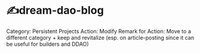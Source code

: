 # ✍dream-dao-blog

Category: Persistent Projects
Action: Modify
Remark for Action: Move to a different category + keep and revitalize (esp. on article-posting since it can be useful for builders and DDAO)